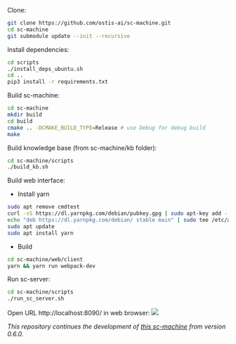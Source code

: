 Clone:

```sh
git clone https://github.com/ostis-ai/sc-machine.git
cd sc-machine
git submodule update --init --recursive
```

Install dependencies:

```sh
cd scripts
./install_deps_ubuntu.sh
cd ..
pip3 install -r requirements.txt
```

Build sc-machine:
```sh
cd sc-machine
mkdir build
cd build
cmake .. -DCMAKE_BUILD_TYPE=Release # use Debug for debug build
make
```

Build knowledge base (from sc-machine/kb folder):
```sh
cd sc-machine/scripts
./build_kb.sh
```

Build web interface:
- Install yarn
```sh
sudo apt remove cmdtest
curl -sS https://dl.yarnpkg.com/debian/pubkey.gpg | sudo apt-key add -
echo "deb https://dl.yarnpkg.com/debian/ stable main" | sudo tee /etc/apt/sources.list.d/yarn.list
sudo apt update
sudo apt install yarn
```
- Build
```sh
cd sc-machine/web/client
yarn && yarn run webpack-dev
```

Run sc-server:
```sh
cd sc-machine/scripts
./run_sc_server.sh
```

Open URL http://localhost:8090/ in web browser:
![](https://i.imgur.com/wibISSV.png)


*This repository continues the development of [this sc-machine](https://github.com/ostis-dev/sc-machine) from version 0.6.0.*
